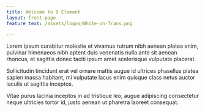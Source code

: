 ```yaml
---
title: Welcome to 9 Element
layout: front-page 
feature_text: /assets/logos/White-on-Trans.png

---
```


Lorem ipsum curabitur molestie et vivamus rutrum nibh aenean platea enim, pulvinar himenaeos nibh aptent duis venenatis nulla ante sit aenean rhoncus, et sagittis donec taciti ipsum amet scelerisque vulputate placerat.

Sollicitudin tincidunt erat vel ornare mattis augue id ultrices phasellus platea sapien massa habitant, mi vulputate lacus enim quisque class netus auctor iaculis ut sagittis inceptos.

Vitae purus lacinia inceptos in ad tristique leo, augue adipiscing consectetur neque ultricies tortor id, justo aenean ut pharetra laoreet consequat.

